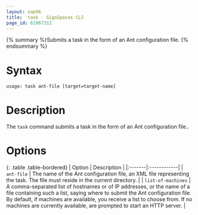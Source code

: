 ```yaml
---
layout: xap96
title:  task - GigaSpaces CLI
page_id: 61867312
---
```


{% summary %}Submits a task in the form of an Ant configuration file. {% endsummary %}

# Syntax

    usage: task ant-file [target=target-name]

# Description

The `task` command submits a task in the form of an Ant configuration file..

# Options

{: .table .table-bordered}
| Option | Description |
|:-------|:------------|
| `ant-file` | The name of the Ant configuration file, an XML file representing the task. The file must reside in the current directory. |
| `list-of-machines` | A comma-separated list of hostnames or of IP addresses, or the name of a file containing such a list, saying where to submit the Ant configuration file. By default, if machines are available, you receive a list to choose from. If no machines are currently available, are prompted to start an HTTP server. |
